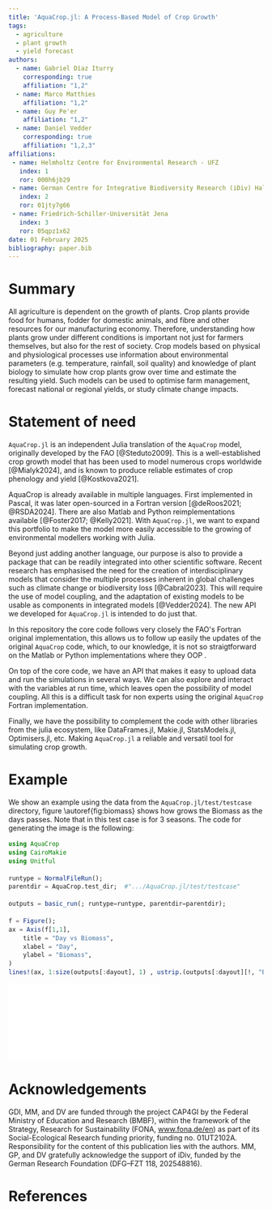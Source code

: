 ```yaml
---
title: 'AquaCrop.jl: A Process-Based Model of Crop Growth'
tags:
  - agriculture
  - plant growth
  - yield forecast
authors:
  - name: Gabriel Díaz Iturry
    corresponding: true
    affiliation: "1,2"
  - name: Marco Matthies
    affiliation: "1,2"
  - name: Guy Pe'er
    affiliation: "1,2"
  - name: Daniel Vedder
    corresponding: true
    affiliation: "1,2,3"
affiliations:
 - name: Helmholtz Centre for Environmental Research - UFZ
   index: 1
   ror: 000h6jb29
 - name: German Centre for Integrative Biodiversity Research (iDiv) Halle-Jena-Leipzig
   index: 2
   ror: 01jty7g66
 - name: Friedrich-Schiller-Universität Jena
   index: 3
   ror: 05qpz1x62
date: 01 February 2025
bibliography: paper.bib
---
```


<!-- see documentation here: https://joss.readthedocs.io/en/latest/paper.html -->

<!-- set up a Github Action to auto-compile to PDF: https://github.com/marketplace/actions/open-journals-pdf-generator -->

# Summary

All agriculture is dependent on the growth of plants. Crop plants provide food
for humans, fodder for domestic animals, and fibre and other resources for our
manufacturing economy. Therefore, understanding how plants grow under different
conditions is important not just for farmers themselves, but also for the rest
of society. Crop models based on physical and physiological processes use information
about environmental parameters (e.g. temperature, rainfall, soil quality) and
knowledge of plant biology to simulate how crop plants grow over time and estimate
the resulting yield. Such models can be used to optimise farm management, 
forecast national or regional yields, or study climate change impacts.

# Statement of need

`AquaCrop.jl` is an independent Julia translation of the `AquaCrop` model, originally 
developed by the FAO [@Steduto2009]. This is a well-established crop growth model that 
has been used to model numerous crops worldwide [@Mialyk2024], and is known to produce 
reliable estimates of crop phenology and yield [@Kostkova2021].

AquaCrop is already available in multiple languages. First implemented in Pascal,
it was later open-sourced in a Fortran version [@deRoos2021; @RSDA2024]. There are
also Matlab and Python reimplementations available [@Foster2017; @Kelly2021]. With
`AquaCrop.jl`, we want to expand this portfolio to make the model more easily 
accessible to the growing of environmental modellers working with Julia.

Beyond just adding another language, our purpose is also to provide a package that
can be readily integrated into other scientific software. Recent research has 
emphasised the need for the creation of interdisciplinary models that consider
the multiple processes inherent in global challenges such as climate change or 
biodiversity loss [@Cabral2023]. This will require the use of model coupling, and the
adaptation of existing models to be usable as components in integrated models 
[@Vedder2024]. The new API we developed for `AquaCrop.jl` is intended to do just that.

In this repository the core code follows very closely the FAO's Fortran original implementation, this 
allows us to follow up easily the updates of the original `AquaCrop` code, which, to our knowledge,
it is not so straigtforward on the Matlab or Python implementations where they  OOP .

On top of the core code, we have an API that makes it easy to upload data and
run the simulations in several ways. We can also explore and interact with the variables
at run time, which leaves open the possibility of model coupling.
All this is a difficult task for non experts using the original `AquaCrop` Fortran implementation.

Finally, we have the possibility to complement the code with other libraries from the julia
ecosystem, like DataFrames.jl, Makie.jl, StatsModels.jl, Optimisers.jl, etc. Making `AquaCrop.jl`
a reliable and versatil tool for simulating crop growth.

<!-- Specifically, we developed the package to use it as a component within 
`Persefone.jl`, a model of agricultural ecosystems [@Vedder2024a]. The aim of this 
model is to study the impact that agricultural processes have on biodiversity, for 
which the growth of crop plants is an important mediating factor. -->

<!-- the following content was copied from 
https://joss.readthedocs.io/en/latest/example_paper.html -->

# Example 

We show an example using the data from the `AquaCrop.jl/test/testcase` directory, figure \autoref{fig:biomass}
shows how grows the Biomass as the days passes. Note that in this test case is for 3 seasons. The code for 
generating the image is the following:


```julia
using AquaCrop
using CairoMakie
using Unitful

runtype = NormalFileRun();
parentdir = AquaCrop.test_dir;  #".../AquaCrop.jl/test/testcase"

outputs = basic_run(; runtype=runtype, parentdir=parentdir);

f = Figure();
ax = Axis(f[1,1],
    title = "Day vs Biomass",
    xlabel = "Day",
    ylabel = "Biomass",
)
lines!(ax, 1:size(outputs[:dayout], 1) , ustrip.(outputs[:dayout][!, "Biomass"]))
```


![Biomass of crop as the days passes.\label{fig:biomass}](example.pdf)

# Acknowledgements

GDI, MM, and DV are funded through the project CAP4GI by the Federal Ministry of 
Education and Research (BMBF), within the framework of the Strategy, Research for 
Sustainability (FONA, www.fona.de/en) as part of its Social-Ecological Research 
funding priority, funding no. 01UT2102A. Responsibility for the content of this 
publication lies with the authors. MM, GP, and DV gratefully acknowledge the support 
of iDiv, funded by the German Research Foundation (DFG–FZT 118, 202548816).

# References
